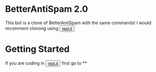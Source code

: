 # BetterAntiSpam 2.0
This bot is a clone of BetterAntiSpam with the same commands! I would recomment clonong using <button><a href= "https://repl.it/~">repl.it</a></button>

# Getting Started
If you are coding in <button><a href= "https://repl.it/~">repl.it</a> </button> first go to **
